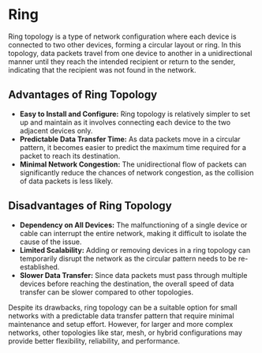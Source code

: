 # Ring

Ring topology is a type of network configuration where each device is connected to two other devices, forming a circular layout or ring. In this topology, data packets travel from one device to another in a unidirectional manner until they reach the intended recipient or return to the sender, indicating that the recipient was not found in the network.

## Advantages of Ring Topology

- **Easy to Install and Configure:** Ring topology is relatively simpler to set up and maintain as it involves connecting each device to the two adjacent devices only.
- **Predictable Data Transfer Time:** As data packets move in a circular pattern, it becomes easier to predict the maximum time required for a packet to reach its destination.
- **Minimal Network Congestion:** The unidirectional flow of packets can significantly reduce the chances of network congestion, as the collision of data packets is less likely.

## Disadvantages of Ring Topology

- **Dependency on All Devices:** The malfunctioning of a single device or cable can interrupt the entire network, making it difficult to isolate the cause of the issue.
- **Limited Scalability:** Adding or removing devices in a ring topology can temporarily disrupt the network as the circular pattern needs to be re-established.
- **Slower Data Transfer:** Since data packets must pass through multiple devices before reaching the destination, the overall speed of data transfer can be slower compared to other topologies.

Despite its drawbacks, ring topology can be a suitable option for small networks with a predictable data transfer pattern that require minimal maintenance and setup effort. However, for larger and more complex networks, other topologies like star, mesh, or hybrid configurations may provide better flexibility, reliability, and performance.
